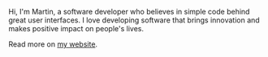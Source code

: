 Hi, I'm Martin, a software developer who believes in simple code behind great user interfaces. I love developing software that brings innovation and makes positive impact on people's lives.

Read more on [my website](https://martinliptak.com).
